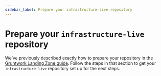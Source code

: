 ```yaml
---
sidebar_label: Prepare your infrastructure-live repository
---
```


# Prepare your `infrastructure-live` repository

We’ve previously described exactly how to prepare your repository in the
[Gruntwork Landing Zone guide](../../landing-zone/deployment-walkthrough/prepare-your-infrastructure-live-repository.md). Follow the steps in that section to get your `infrastructure-live` repository set up for the next steps.


<!-- ##DOCS-SOURCER-START
{"sourcePlugin":"Local File Copier","hash":"b8d57689504020947c3b27c055920715"}
##DOCS-SOURCER-END -->
